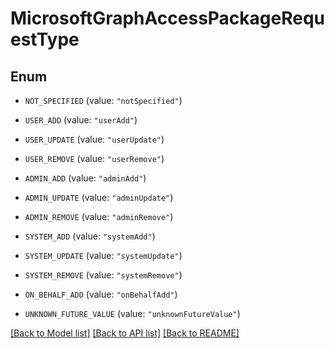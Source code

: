 # MicrosoftGraphAccessPackageRequestType

## Enum


* `NOT_SPECIFIED` (value: `"notSpecified"`)

* `USER_ADD` (value: `"userAdd"`)

* `USER_UPDATE` (value: `"userUpdate"`)

* `USER_REMOVE` (value: `"userRemove"`)

* `ADMIN_ADD` (value: `"adminAdd"`)

* `ADMIN_UPDATE` (value: `"adminUpdate"`)

* `ADMIN_REMOVE` (value: `"adminRemove"`)

* `SYSTEM_ADD` (value: `"systemAdd"`)

* `SYSTEM_UPDATE` (value: `"systemUpdate"`)

* `SYSTEM_REMOVE` (value: `"systemRemove"`)

* `ON_BEHALF_ADD` (value: `"onBehalfAdd"`)

* `UNKNOWN_FUTURE_VALUE` (value: `"unknownFutureValue"`)


[[Back to Model list]](../README.md#documentation-for-models) [[Back to API list]](../README.md#documentation-for-api-endpoints) [[Back to README]](../README.md)


